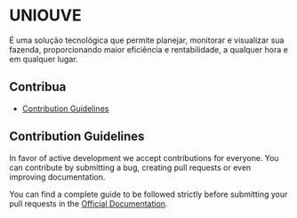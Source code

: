 # UNIOUVE
É uma solução tecnológica que permite planejar, monitorar e visualizar sua fazenda, proporcionando maior eficiência e rentabilidade, a qualquer hora e em qualquer lugar.

## Contribua

* [Contribution Guidelines](#contribution-guidelines)

## <a name="contribution-guidelines"></a>Contribution Guidelines

In favor of active development we accept contributions for everyone. You can contribute by submitting a bug, creating pull requests or even improving documentation.

You can find a complete guide to be followed strictly before submitting your pull requests in the [Official Documentation](http://uniouve.com.br/docs/1.0/contributing).

